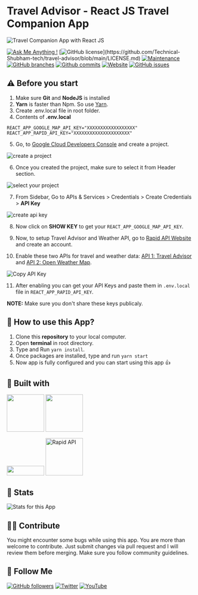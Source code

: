 # Travel Advisor - React JS Travel Companion App

![Travel Companion App with React JS](https://user-images.githubusercontent.com/71302066/174569416-9e8250a9-87ef-49f4-be4a-f077196fe12f.png)


[![Ask Me Anything !](https://img.shields.io/badge/Ask%20me-anything-1abc9c.svg)](https://github.com/Technical-Shubham-tech)
[![GitHub license](https://img.shields.io/github/license/Technical-Shubham-tech/travel-advisor?)](https://github.com/Technical-Shubham-tech/travel-advisor/blob/main/LICENSE.md)
[![Maintenance](https://img.shields.io/badge/Maintained%3F-yes-green.svg)](https://github.com/Technical-Shubham-tech/travel-advisor/commits/main)
[![GitHub branches](https://badgen.net/github/branches/Technical-Shubham-tech/travel-advisor/)](https://github.com/Technical-Shubham-tech/travel-advisor/branches)
[![Github commits](https://badgen.net/github/commits/Technical-Shubham-tech/travel-advisor/main)](https://github.com/Technical-Shubham-tech/travel-advisor/commits)
[![Website](https://api.netlify.com/api/v1/badges/29710a1c-50d3-471a-a525-b37e473da25d/deploy-status)](https://travel-advisor-reactjs.netlify.app/)
[![GitHub issues](https://img.shields.io/github/issues/Technical-Shubham-tech/travel-advisor)](https://github.com/Technical-Shubham-tech/travel-advisor/issues)

## ⚠️ Before you start

1. Make sure **Git** and **NodeJS** is installed
2. **Yarn** is faster than Npm. So use [Yarn](https://classic.yarnpkg.com/lang/en/docs/install/).
3. Create .env.local file in root folder.
4. Contents of **.env.local**

```
REACT_APP_GOOGLE_MAP_API_KEY="XXXXXXXXXXXXXXXXXX"
REACT_APP_RAPID_API_KEY="XXXXXXXXXXXXXXXXXXXXX"
```

5. Go, to [Google Cloud Developers Console](https://console.cloud.google.com/projectcreate) and create a project.

![create a project](https://user-images.githubusercontent.com/71302066/174559275-458bbcec-6997-41f0-b359-1139e00fc759.png)

6. Once you created the project, make sure to select it from Header section.

![select your project](https://user-images.githubusercontent.com/71302066/174560599-92b3395c-9f43-4b42-a618-4151776b192d.png)

7. From Sidebar, Go to APIs & Services > Credentials > Create Credentials > **API Key**

![create api key](https://user-images.githubusercontent.com/71302066/174561372-6907aaf6-c538-46df-bd9e-6dfa08b9dd35.png)

8. Now click on **SHOW KEY** to get your `REACT_APP_GOOGLE_MAP_API_KEY`.

9. Now, to setup Travel Advisor and Weather API, go to [Rapid API Website](https://rapidapi.com/) and create an account.

10. Enable these two APIs for travel and weather data: [API 1: Travel Advisor](https://rapidapi.com/apidojo/api/travel-advisor/) and [API 2: Open Weather Map](https://rapidapi.com/community/api/open-weather-map/).

![Copy API Key](https://user-images.githubusercontent.com/71302066/174563987-a29b9be5-390b-4dbd-9d3f-f7a19e42172b.png)

11. After enabling you can get your API Keys and paste them in `.env.local` file in `REACT_APP_RAPID_API_KEY`.

**NOTE:** Make sure you don't share these keys publicaly.

## 📌 How to use this App?

1. Clone this **repository** to your local computer.
2. Open **terminal** in root directory.
3. Type and Run `yarn install`.
4. Once packages are installed, type and run `yarn start`
5. Now app is fully configured and you can start using this app :+1:

## 📃 Built with

[<img src="https://media3.giphy.com/media/ln7z2eWriiQAllfVcn/200w.webp" width="100">](https://www.javascript.com/)
[<img src="https://i.giphy.com/media/eNAsjO55tPbgaor7ma/200w.webp" width="100">](https://reactjs.org/)

[<img src="https://img.shields.io/badge/Google%20Maps-4285F4?logo=googlemaps&logoColor=fff&style=flat" width="100" height="26">](https://developers.google.com/maps)
[<img src="https://user-images.githubusercontent.com/71302066/174567516-824b1967-5954-4ac7-9446-14a3b2ab825d.svg" alt="Rapid API" width="100">](https://rapidapi.com/)

## 🔧 Stats

![Stats for this App](https://user-images.githubusercontent.com/71302066/174568045-5964dfac-6e6f-4c90-b161-c9181ef6623d.svg)

## 🙌🏼 Contribute

You might encounter some bugs while using this app. You are more than welcome to contribute. Just submit changes via pull request and I will review them before merging. Make sure you follow community guidelines.

## 🚀 Follow Me

[![GitHub followers](https://img.shields.io/github/followers/Technical-Shubham-tech?style=social&label=Follow&maxAge=2592000)](https://github.com/Technical-Shubham-tech)
[![Twitter](https://img.shields.io/twitter/url?style=social&url=https%3A%2F%2Ftwitter.com%2FTechnicalShubam)](https://twitter.com/intent/tweet?text=Wow:&url=https%3A%2F%2Fgithub.com%2FTechnical-Shubham-tech%2Fmedical-chat-app)
[![YouTube](https://img.shields.io/badge/YouTube-FF0000?style=for-the-badge&logo=youtube&logoColor=white)](https://www.youtube.com/channel/UCNAz_hUVBG2ZUN8TVm0bmYw)
